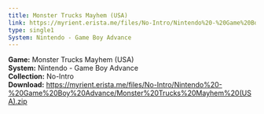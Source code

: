 ```yaml
---
title: Monster Trucks Mayhem (USA)
link: https://myrient.erista.me/files/No-Intro/Nintendo%20-%20Game%20Boy%20Advance/Monster%20Trucks%20Mayhem%20(USA).zip
type: single1
System: Nintendo - Game Boy Advance
---
```

<b>Game:</b> Monster Trucks Mayhem (USA)<br>
<b>System:</b> Nintendo - Game Boy Advance<br>
<b>Collection:</b> No-Intro<br>
<b>Download:</b> https://myrient.erista.me/files/No-Intro/Nintendo%20-%20Game%20Boy%20Advance/Monster%20Trucks%20Mayhem%20(USA).zip
